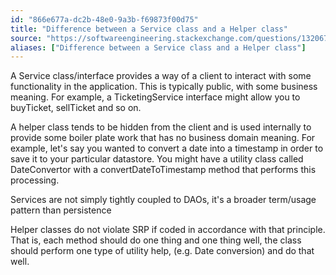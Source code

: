 ```yaml
---
id: "866e677a-dc2b-48e0-9a3b-f69873f00d75"
title: "Difference between a Service class and a Helper class"
source: "https://softwareengineering.stackexchange.com/questions/132067/difference-between-a-service-class-and-a-helper-class#:~:text=Infrastructure%20Service%3A%20These%20are%20used,without%20violating%20the%20DRY%20principle."
aliases: ["Difference between a Service class and a Helper class"]
---
```

A Service class/interface provides a way of a client to interact with some functionality in the application. This is typically public, with some business meaning. For example, a TicketingService interface might allow you to buyTicket, sellTicket and so on.

A helper class tends to be hidden from the client and is used internally to provide some boiler plate work that has no business domain meaning. For example, let's say you wanted to convert a date into a timestamp in order to save it to your particular datastore. You might have a utility class called DateConvertor with a convertDateToTimestamp method that performs this processing.

Services are not simply tightly coupled to DAOs, it's a broader term/usage pattern than persistence

Helper classes do not violate SRP if coded in accordance with that principle. That is, each method should do one thing and one thing well, the class should perform one type of utility help, (e.g. Date conversion) and do that well.